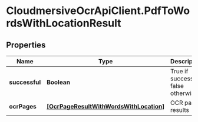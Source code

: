 # CloudmersiveOcrApiClient.PdfToWordsWithLocationResult

## Properties
Name | Type | Description | Notes
------------ | ------------- | ------------- | -------------
**successful** | **Boolean** | True if successful, false otherwise | [optional] 
**ocrPages** | [**[OcrPageResultWithWordsWithLocation]**](OcrPageResultWithWordsWithLocation.md) | OCR page results | [optional] 


